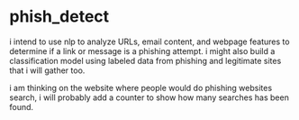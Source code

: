 # phish_detect

i intend to use nlp to analyze URLs, email content, and webpage features to determine if a link or message is a phishing attempt. i might also build a classification model using labeled data from phishing and legitimate sites that i will gather too.


i am thinking on the website where people would do phishing websites search, i will probably add a counter to show how many searches has been found.

